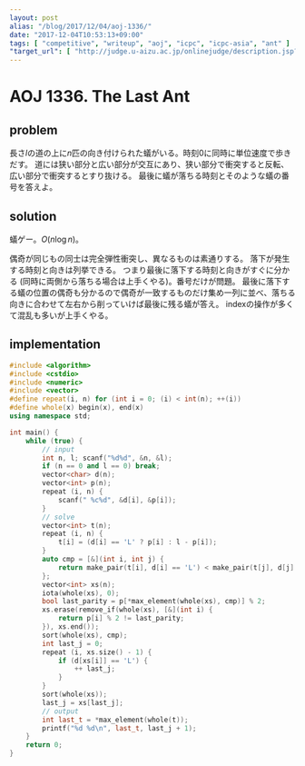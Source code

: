 ```yaml
---
layout: post
alias: "/blog/2017/12/04/aoj-1336/"
date: "2017-12-04T10:53:13+09:00"
tags: [ "competitive", "writeup", "aoj", "icpc", "icpc-asia", "ant" ]
"target_url": [ "http://judge.u-aizu.ac.jp/onlinejudge/description.jsp?id=1336" ]
---
```


# AOJ 1336. The Last Ant

## problem

長さ$l$の道の上に$n$匹の向き付けられた蟻がいる。時刻$0$に同時に単位速度で歩きだす。
道には狭い部分と広い部分が交互にあり、狭い部分で衝突すると反転、広い部分で衝突するとすり抜ける。
最後に蟻が落ちる時刻とそのような蟻の番号を答えよ。

## solution

蟻ゲー。$O(n \log n)$。

偶奇が同じもの同士は完全弾性衝突し、異なるものは素通りする。
落下が発生する時刻と向きは列挙できる。
つまり最後に落下する時刻と向きがすぐに分かる (同時に両側から落ちる場合は上手くやる)。番号だけが問題。
最後に落下する蟻の位置の偶奇も分かるので偶奇が一致するものだけ集め一列に並べ、落ちる向きに合わせて左右から削っていけば最後に残る蟻が答え。
indexの操作が多くて混乱も多いが上手くやる。

## implementation

``` c++
#include <algorithm>
#include <cstdio>
#include <numeric>
#include <vector>
#define repeat(i, n) for (int i = 0; (i) < int(n); ++(i))
#define whole(x) begin(x), end(x)
using namespace std;

int main() {
    while (true) {
        // input
        int n, l; scanf("%d%d", &n, &l);
        if (n == 0 and l == 0) break;
        vector<char> d(n);
        vector<int> p(n);
        repeat (i, n) {
            scanf(" %c%d", &d[i], &p[i]);
        }
        // solve
        vector<int> t(n);
        repeat (i, n) {
            t[i] = (d[i] == 'L' ? p[i] : l - p[i]);
        }
        auto cmp = [&](int i, int j) {
            return make_pair(t[i], d[i] == 'L') < make_pair(t[j], d[j] == 'L');
        };
        vector<int> xs(n);
        iota(whole(xs), 0);
        bool last_parity = p[*max_element(whole(xs), cmp)] % 2;
        xs.erase(remove_if(whole(xs), [&](int i) {
            return p[i] % 2 != last_parity;
        }), xs.end());
        sort(whole(xs), cmp);
        int last_j = 0;
        repeat (i, xs.size() - 1) {
            if (d[xs[i]] == 'L') {
                ++ last_j;
            }
        }
        sort(whole(xs));
        last_j = xs[last_j];
        // output
        int last_t = *max_element(whole(t));
        printf("%d %d\n", last_t, last_j + 1);
    }
    return 0;
}
```
